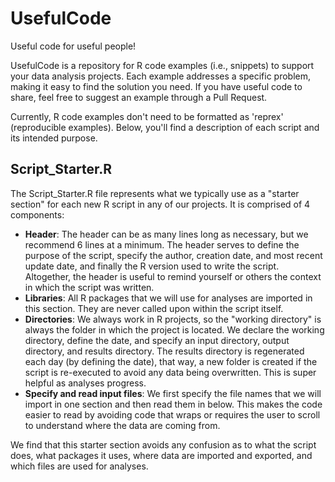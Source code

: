 # UsefulCode
Useful code for useful people!

UsefulCode is a repository for R code examples (i.e., snippets) to support your data analysis projects. Each example addresses a specific problem, making it easy to find the solution you need. If you have useful code to share, feel free to suggest an example through a Pull Request.

Currently, R code examples don't need to be formatted as 'reprex' (reproducible examples). Below, you'll find a description of each script and its intended purpose.

## Script_Starter.R
The Script_Starter.R file represents what we typically use as a "starter section" for each new R script in any of our projects. It is comprised of 4 components:
* **Header**: The header can be as many lines long as necessary, but we recommend 6 lines at a minimum. The header serves to define the purpose of the script, specify the author, creation date, and most recent update date, and finally the R version used to write the script. Altogether, the header is useful to remind yourself or others the context in which the script was written.
* **Libraries**: All R packages that we will use for analyses are imported in this section. They are never called upon within the script itself.
* **Directories**: We always work in R projects, so the "working directory" is always the folder in which the project is located. We declare the working directory, define the date, and specify an input directory, output directory, and results directory. The results directory is regenerated each day (by defining the date), that way, a new folder is created if the script is re-executed to avoid any data being overwritten. This is super helpful as analyses progress.
* **Specify and read input files**: We first specify the file names that we will import in one section and then read them in below. This makes the code easier to read by avoiding code that wraps or requires the user to scroll to understand where the data are coming from.

We find that this starter section avoids any confusion as to what the script does, what packages it uses, where data are imported and exported, and which files are used for analyses.
